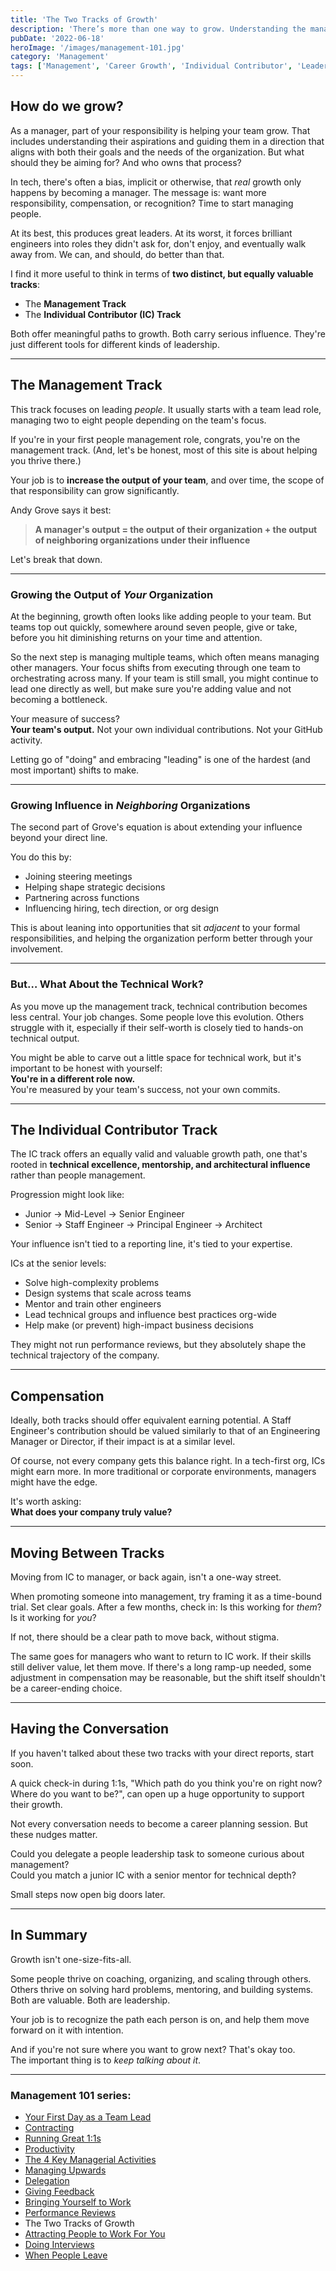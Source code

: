 ```yaml
---
title: 'The Two Tracks of Growth'
description: 'There’s more than one way to grow. Understanding the management and individual contributor tracks helps your team, and your company, thrive.'
pubDate: '2022-06-18'
heroImage: '/images/management-101.jpg'
category: 'Management'
tags: ['Management', 'Career Growth', 'Individual Contributor', 'Leadership', 'Engineering Tracks']
---
```


## How do we grow?

As a manager, part of your responsibility is helping your team grow. That includes understanding their aspirations and guiding them in a direction that aligns with both their goals and the needs of the organization. But what should they be aiming for? And who owns that process?

In tech, there's often a bias, implicit or otherwise, that *real* growth only happens by becoming a manager. The message is: want more responsibility, compensation, or recognition? Time to start managing people.

At its best, this produces great leaders. At its worst, it forces brilliant engineers into roles they didn't ask for, don't enjoy, and eventually walk away from. We can, and should, do better than that.

I find it more useful to think in terms of **two distinct, but equally valuable tracks**:  
- The **Management Track**  
- The **Individual Contributor (IC) Track**

Both offer meaningful paths to growth. Both carry serious influence. They're just different tools for different kinds of leadership.

---

## The Management Track

This track focuses on leading *people*. It usually starts with a team lead role, managing two to eight people depending on the team's focus.

If you're in your first people management role, congrats, you're on the management track. (And, let's be honest, most of this site is about helping you thrive there.)

Your job is to **increase the output of your team**, and over time, the scope of that responsibility can grow significantly.

Andy Grove says it best:

> **A manager's output = the output of their organization + the output of neighboring organizations under their influence**

Let's break that down.

---

### Growing the Output of *Your* Organization

At the beginning, growth often looks like adding people to your team. But teams top out quickly, somewhere around seven people, give or take, before you hit diminishing returns on your time and attention.

So the next step is managing multiple teams, which often means managing other managers. Your focus shifts from executing through one team to orchestrating across many. If your team is still small, you might continue to lead one directly as well, but make sure you're adding value and not becoming a bottleneck.

Your measure of success?  
**Your team's output.** Not your own individual contributions. Not your GitHub activity.

Letting go of "doing" and embracing "leading" is one of the hardest (and most important) shifts to make.

---

### Growing Influence in *Neighboring* Organizations

The second part of Grove's equation is about extending your influence beyond your direct line.

You do this by:
- Joining steering meetings
- Helping shape strategic decisions
- Partnering across functions
- Influencing hiring, tech direction, or org design

This is about leaning into opportunities that sit *adjacent* to your formal responsibilities, and helping the organization perform better through your involvement.

---

### But… What About the Technical Work?

As you move up the management track, technical contribution becomes less central. Your job changes. Some people love this evolution. Others struggle with it, especially if their self-worth is closely tied to hands-on technical output.

You might be able to carve out a little space for technical work, but it's important to be honest with yourself:  
**You're in a different role now.**  
You're measured by your team's success, not your own commits.

---

## The Individual Contributor Track

The IC track offers an equally valid and valuable growth path, one that's rooted in **technical excellence, mentorship, and architectural influence** rather than people management.

Progression might look like:
- Junior → Mid-Level → Senior Engineer
- Senior → Staff Engineer → Principal Engineer → Architect

Your influence isn't tied to a reporting line, it's tied to your expertise.

ICs at the senior levels:
- Solve high-complexity problems
- Design systems that scale across teams
- Mentor and train other engineers
- Lead technical groups and influence best practices org-wide
- Help make (or prevent) high-impact business decisions

They might not run performance reviews, but they absolutely shape the technical trajectory of the company.

---

## Compensation

Ideally, both tracks should offer equivalent earning potential. A Staff Engineer's contribution should be valued similarly to that of an Engineering Manager or Director, if their impact is at a similar level.

Of course, not every company gets this balance right. In a tech-first org, ICs might earn more. In more traditional or corporate environments, managers might have the edge.

It's worth asking:  
**What does your company truly value?**

---

## Moving Between Tracks

Moving from IC to manager, or back again, isn't a one-way street.

When promoting someone into management, try framing it as a time-bound trial. Set clear goals. After a few months, check in: Is this working for *them*? Is it working for *you*?

If not, there should be a clear path to move back, without stigma.

The same goes for managers who want to return to IC work. If their skills still deliver value, let them move. If there's a long ramp-up needed, some adjustment in compensation may be reasonable, but the shift itself shouldn't be a career-ending choice.

---

## Having the Conversation

If you haven't talked about these two tracks with your direct reports, start soon.

A quick check-in during 1:1s, "Which path do you think you're on right now? Where do you want to be?", can open up a huge opportunity to support their growth.

Not every conversation needs to become a career planning session. But these nudges matter.

Could you delegate a people leadership task to someone curious about management?  
Could you match a junior IC with a senior mentor for technical depth?

Small steps now open big doors later.

---

## In Summary

Growth isn't one-size-fits-all.

Some people thrive on coaching, organizing, and scaling through others. Others thrive on solving hard problems, mentoring, and building systems. Both are valuable. Both are leadership.

Your job is to recognize the path each person is on, and help them move forward on it with intention.

And if you're not sure where you want to grow next? That's okay too.  
The important thing is to *keep talking about it*.

---

### Management 101 series:

- [Your First Day as a Team Lead](/blog/management-101-your-first-day-as-a-team-lead/)
- [Contracting](/blog/management-101-contracting/)
- [Running Great 1:1s](/blog/management-101-one-on-ones/)
- [Productivity](/blog/management-101-productivity/)
- [The 4 Key Managerial Activities](/blog/management-101-4-key-managerial-activities/)
- [Managing Upwards](/blog/management-101-managing-upwards/)
- [Delegation](/blog/management-101-delegation/)
- [Giving Feedback](/blog/management-101-giving-feedback/)
- [Bringing Yourself to Work](/blog/management-101-bringing-yourself-to-work/)
- [Performance Reviews](/blog/management-101-performance-reviews/)
- The Two Tracks of Growth
- [Attracting People to Work For You](/blog/management-101-attracting-people-to-work-for-you/)
- [Doing Interviews](/blog/management-101-doing-interviews/)
- [When People Leave](/blog/management-101-when-people-leave/)
